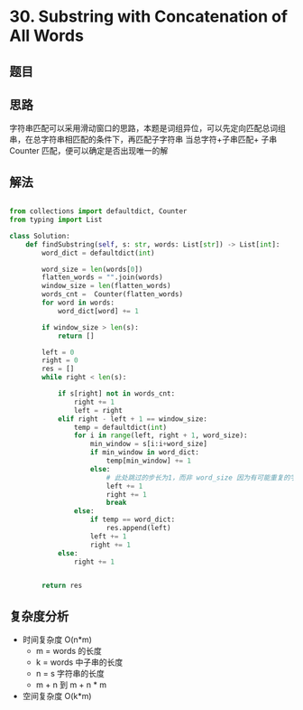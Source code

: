 # 30. Substring with Concatenation of All Words

## 题目

<!--@include: ../../editor/cn/doc/content/[30]Substring with Concatenation of All Words.md-->

## 思路
字符串匹配可以采用滑动窗口的思路，本题是词组异位，可以先定向匹配总词组串，在总字符串相匹配的条件下，再匹配子字符串
当总字符+子串匹配+ 子串 Counter 匹配，便可以确定是否出现唯一的解


## 解法

```python

from collections import defaultdict, Counter
from typing import List

class Solution:
    def findSubstring(self, s: str, words: List[str]) -> List[int]:
        word_dict = defaultdict(int)

        word_size = len(words[0])
        flatten_words = "".join(words)
        window_size = len(flatten_words)
        words_cnt =  Counter(flatten_words)
        for word in words:
            word_dict[word] += 1

        if window_size > len(s):
            return []

        left = 0
        right = 0
        res = []
        while right < len(s):

            if s[right] not in words_cnt:
                right += 1
                left = right
            elif right - left + 1 == window_size:
                temp = defaultdict(int)
                for i in range(left, right + 1, word_size):
                    min_window = s[i:i+word_size]
                    if min_window in word_dict:
                        temp[min_window] += 1
                    else:
                        # 此处跳过的步长为1，而非 word_size 因为有可能重复的字符
                        left += 1
                        right += 1
                        break
                else:
                    if temp == word_dict:
                        res.append(left)
                    left += 1
                    right += 1
            else:
                right += 1


        return res
```

## 复杂度分析
- 时间复杂度 O(n*m)
  - m = words 的长度
  - k =  words 中子串的长度
  - n = s 字符串的长度
  - m + n 到 m + n * m
- 空间复杂度 O(k*m)

[//]: # (<<< ../../editor/cn/[30]Substring with Concatenation of All Words.py)


